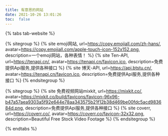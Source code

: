 ```yaml
---
title: 有意思的网站
date: 2021-10-26 13:01:26
toc:  false
---
```





{% tabs tab-website %}

<!-- tab 工具类网站 -->

{% sitegroup %}
    {% site emoji网站, url=https://copy.emojiall.com/zh-hans/, avatar=https://copy.emojiall.com/apple-touch-icon-152x152.png, description=一个emoji网站，各种表情！ %}
    {% site Ten-API, url=https://tenapi.cn/, avatar=https://tenapi.cn/favicon.ico, description=免费提供Api服务,提供各种接口 %}
    {% site 博天-API, url=https://api.btstu.cn/, avatar=https://tenapi.cn/favicon.ico, description=免费提供Api服务,提供各种接口 %}
{% endsitegroup %}

<!-- endtab -->

<!-- tab 视频网站 -->

{% sitegroup %}
    {% site 免费视频网站mixkit, url=https://mixkit.co/, avatar=https://mixkit.co/build/favicons/favicon-96x96-b47a57aea9303a5f92e644e78aa343575b21f12b38d469be00fdc5acd983684d.png, description=免费提供Api服务,提供各种接口 %}
    {% site coverr, url=https://coverr.co/, avatar=https://coverr.co/favicon-32x32.png, description=Beautiful Free Stock Video Footage %}
{% endsitegroup %}

<!-- endtab -->
{% endtabs %}